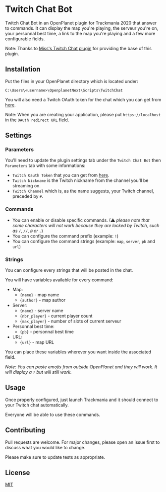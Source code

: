# Twitch Chat Bot

Twitch Chat Bot in an OpenPlanet plugin for Trackmania 2020 that answer to commands. It can display the map you're playing, the serveur you're on, your personnal best time, a link to the map you're playing and a few more configurable fields.

Note: Thanks to [Miss's Twitch Chat plugin](https://openplanet.nl/files/23) for providing the base of this plugin.

## Installation

Put the files in your OpenPlanet directory which is located under:
```
C:\Users\<username>\OpenplanetNext\Scripts\TwitchChat
```

You will also need a Twitch OAuth token for the chat which you can get from [here](https://twitchapps.com/tmi/).

Note: When you are creating your application, please put `https://localhost` in the `OAuth redirect URL` field.

## Settings
### Parameters
You'll need to update the plugin settings tab under the `Twitch Chat Bot` then `Parameters` tab with some informations:
- `Twitch Oauth Token` that you can get from [here](https://twitchapps.com/tmi/).
- `Twitch Nickname` is the Twitch nickname from the channel you'll be streaming on.
- `Twitch Channel` which is, as the name suggests, your Twitch channel, preceded by `#`.

### Commands
- You can enable or disable specific commands. (⚠ _please note that some characters will not work because they are locked by Twitch, such as `/`, `//`, `@` or `.`_)
- You can configure the command prefix (example: `!`)
- You can configure the command strings (example: `map`, `server`, `pb` and `url`)

### Strings
You can configure every strings that will be posted in the chat.

You will have variables available for every command:
- Map:
    - `{name}` - map name
    - `{author}` - map author
- Server:
    - `{name}` - server name
    - `{nbr_player}` - current player count
    - `{max_player}` - number of slots of current serveur
- Personnal best time:
    - `{pb}` - personnal best time
- URL:
    - `{url}` - map URL

You can place these variables wherever you want inside the associated field.

_Note: You can paste emojis from outside OpenPlanet and they will work. It will display a `?` but will still work._

## Usage
Once properly configured, just launch Trackmania and it should connect to your Twitch chat automatically.

Everyone will be able to use these commands.

## Contributing
Pull requests are welcome. For major changes, please open an issue first to discuss what you would like to change.

Please make sure to update tests as appropriate.

## License
[MIT](https://choosealicense.com/licenses/mit/)